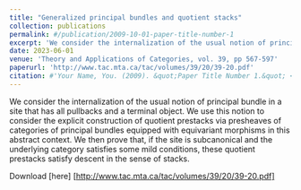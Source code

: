 ```yaml
---
title: "Generalized principal bundles and quotient stacks"
collection: publications
permalink: #/publication/2009-10-01-paper-title-number-1
excerpt: 'We consider the internalization of the usual notion of principal bundle in a site that has all pullbacks and a terminal object. We use this notion to consider the explicit construction of quotient prestacks via presheaves of categories of principal bundles equipped with equivariant morphisms in this abstract context. We then prove that, if the site is subcanonical and the underlying category satisfies some mild conditions, these quotient prestacks satisfy descent in the sense of stacks.'
date: 2023-06-01
venue: 'Theory and Applications of Categories, vol. 39, pp 567-597'
paperurl: 'http://www.tac.mta.ca/tac/volumes/39/20/39-20.pdf'
citation: #'Your Name, You. (2009). &quot;Paper Title Number 1.&quot; <i>Journal 1</i>. 1(1).'
---
```

We consider the internalization of the usual notion of principal bundle in a site that has all pullbacks and a terminal object. We use this notion to consider the explicit construction of quotient prestacks via presheaves of categories of principal bundles equipped with equivariant morphisms in this abstract context. We then prove that, if the site is subcanonical and the underlying category satisfies some mild conditions, these quotient prestacks satisfy descent in the sense of stacks.


Download [here] [http://www.tac.mta.ca/tac/volumes/39/20/39-20.pdf]
